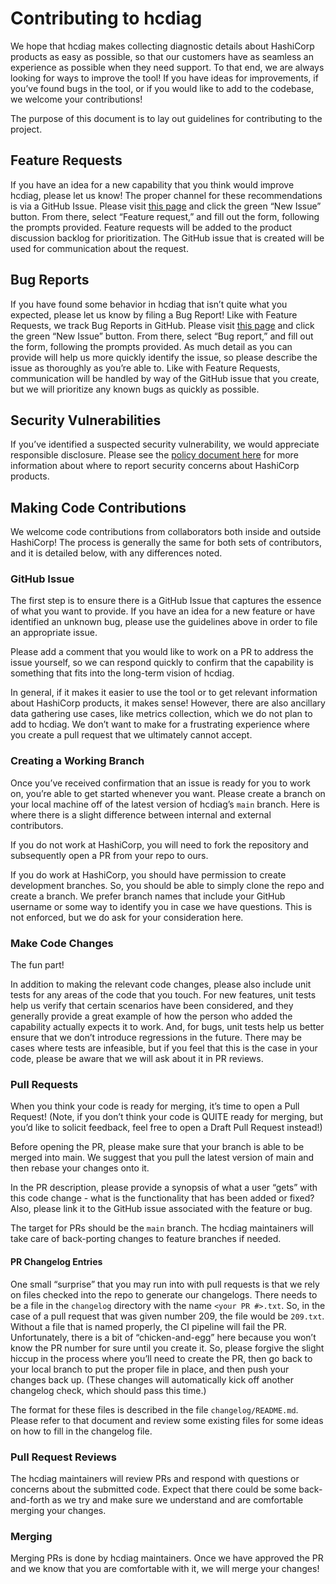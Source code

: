 # Contributing to hcdiag
We hope that hcdiag makes collecting diagnostic details about HashiCorp products as easy as possible, so that our
customers have as seamless an experience as possible when they need support. To that end, we are always looking for ways
to improve the tool! If you have ideas for improvements, if you’ve found bugs in the tool, or if you would like to add
to the codebase, we welcome your contributions!

The purpose of this document is to lay out guidelines for contributing to the project.

## Feature Requests
If you have an idea for a new capability that you think would improve hcdiag, please let us know! The proper channel for
these recommendations is via a GitHub Issue. Please visit [this page][gh-issues] and click the green “New Issue” button.
From there, select “Feature request,” and fill out the form, following the prompts provided. Feature requests will be
added to the product discussion backlog for prioritization. The GitHub issue that is created will be used for
communication about the request.

## Bug Reports
If you have found some behavior in hcdiag that isn’t quite what you expected, please let us know by filing a Bug Report!
Like with Feature Requests, we track Bug Reports in GitHub. Please visit [this page][gh-issues] and click the green
“New Issue” button. From there, select “Bug report,” and fill out the form, following the prompts provided. As much
detail as you can provide will help us more quickly identify the issue, so please describe the issue as thoroughly as
you’re able to. Like with Feature Requests, communication will be handled by way of the GitHub issue that you create,
but we will prioritize any known bugs as quickly as possible.

## Security Vulnerabilities
If you’ve identified a suspected security vulnerability, we would appreciate responsible disclosure. Please see the
[policy document here][security-policy] for more information about where to report security concerns about HashiCorp
products.

## Making Code Contributions
We welcome code contributions from collaborators both inside and outside HashiCorp! The process is generally the same
for both sets of contributors, and it is detailed below, with any differences noted.

### GitHub Issue
The first step is to ensure there is a GitHub Issue that captures the essence of what you want to provide. If you have
an idea for a new feature or have identified an unknown bug, please use the guidelines above in order to file an
appropriate issue.

Please add a comment that you would like to work on a PR to address the issue yourself, so we can respond quickly to
confirm that the capability is something that fits into the long-term vision of hcdiag.

In general, if it makes it easier to use the tool or to get relevant information about HashiCorp products, it makes
sense! However, there are also ancillary data gathering use cases, like metrics collection, which we do not plan to add
to hcdiag. We don’t want to make for a frustrating experience where you create a pull request that we ultimately
cannot accept.

### Creating a Working Branch
Once you’ve received confirmation that an issue is ready for you to work on, you’re able to get started whenever you
want. Please create a branch on your local machine off of the latest version of hcdiag’s `main` branch. Here is where
there is a slight difference between internal and external contributors.

If you do not work at HashiCorp, you will need to fork the repository and subsequently open a PR from your repo to ours.

If you do work at HashiCorp, you should have permission to create development branches. So, you should be able to simply
clone the repo and create a branch. We prefer branch names that include your GitHub username or some way to identify you
in case we have questions. This is not enforced, but we do ask for your consideration here.

### Make Code Changes
The fun part!

In addition to making the relevant code changes, please also include unit tests for any areas of the code that you
touch. For new features, unit tests help us verify that certain scenarios have been considered, and they generally
provide a great example of how the person who added the capability actually expects it to work. And, for bugs, unit
tests help us better ensure that we don’t introduce regressions in the future. There may be cases where tests are
infeasible, but if you feel that this is the case in your code, please be aware that we will ask about it in PR reviews.

### Pull Requests
When you think your code is ready for merging, it’s time to open a Pull Request! (Note, if you don’t think your code is
QUITE ready for merging, but you’d like to solicit feedback, feel free to open a Draft Pull Request instead!)

Before opening the PR, please make sure that your branch is able to be merged into main. We suggest that you pull the
latest version of main and then rebase your changes onto it.

In the PR description, please provide a synopsis of what a user “gets” with this code change - what is the functionality
that has been added or fixed? Also, please link it to the GitHub issue associated with the feature or bug.

The target for PRs should be the `main` branch. The hcdiag maintainers will take care of back-porting changes to feature
branches if needed.

#### PR Changelog Entries
One small “surprise” that you may run into with pull requests is that we rely on files checked into the repo to generate
our changelogs. There needs to be a file in the `changelog` directory with the name `<your PR #>.txt`. So, in the case
of a pull request that was given number 209, the file would be `209.txt`. Without a file that is named properly, the CI
pipeline will fail the PR. Unfortunately, there is a bit of “chicken-and-egg” here because you won’t know the PR number
for sure until you create it. So, please forgive the slight hiccup in the process where you’ll need to create the PR,
then go back to your local branch to put the proper file in place, and then push your changes back up. (These changes
will automatically kick off another changelog check, which should pass this time.)

The format for these files is described in the file `changelog/README.md`. Please refer to that document and review some
existing files for some ideas on how to fill in the changelog file.

### Pull Request Reviews
The hcdiag maintainers will review PRs and respond with questions or concerns about the submitted code. Expect that
there could be some back-and-forth as we try and make sure we understand and are comfortable merging your changes.

### Merging
Merging PRs is done by hcdiag maintainers. Once we have approved the PR and we know that you are comfortable with it, we
will merge your changes!

[gh-issues]:        https://github.com/hashicorp/hcdiag/issues
[security-policy]:  https://github.com/hashicorp/hcdiag/security/policy
